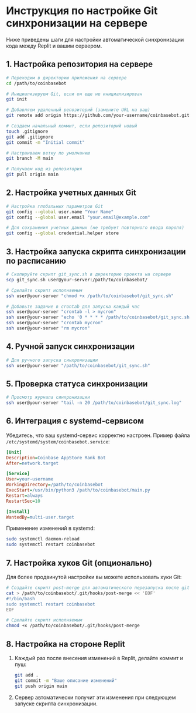 # Инструкция по настройке Git синхронизации на сервере

Ниже приведены шаги для настройки автоматической синхронизации кода между Replit и вашим сервером.

## 1. Настройка репозитория на сервере

```bash
# Переходим в директорию приложения на сервере
cd /path/to/coinbasebot

# Инициализируем Git, если он еще не инициализирован
git init

# Добавляем удаленный репозиторий (замените URL на ваш)
git remote add origin https://github.com/your-username/coinbasebot.git

# Создаем начальный коммит, если репозиторий новый
touch .gitignore
git add .gitignore
git commit -m "Initial commit"

# Настраиваем ветку по умолчанию
git branch -M main

# Получаем код из репозитория
git pull origin main
```

## 2. Настройка учетных данных Git

```bash
# Настройка глобальных параметров Git
git config --global user.name "Your Name"
git config --global user.email "your.email@example.com"

# Для сохранения учетных данных (не требует повторного ввода пароля)
git config --global credential.helper store
```

## 3. Настройка запуска скрипта синхронизации по расписанию

```bash
# Скопируйте скрипт git_sync.sh в директорию проекта на сервере
scp git_sync.sh user@your-server:/path/to/coinbasebot/

# Сделайте скрипт исполняемым
ssh user@your-server "chmod +x /path/to/coinbasebot/git_sync.sh"

# Добавьте задание в crontab для запуска каждый час
ssh user@your-server "crontab -l > mycron"
ssh user@your-server "echo '0 * * * * /path/to/coinbasebot/git_sync.sh' >> mycron"
ssh user@your-server "crontab mycron"
ssh user@your-server "rm mycron"
```

## 4. Ручной запуск синхронизации

```bash
# Для ручного запуска синхронизации
ssh user@your-server "/path/to/coinbasebot/git_sync.sh"
```

## 5. Проверка статуса синхронизации

```bash
# Просмотр журнала синхронизации
ssh user@your-server "tail -n 20 /path/to/coinbasebot/git_sync.log"
```

## 6. Интеграция с systemd-сервисом

Убедитесь, что ваш systemd-сервис корректно настроен. Пример файла `/etc/systemd/system/coinbasebot.service`:

```ini
[Unit]
Description=Coinbase AppStore Rank Bot
After=network.target

[Service]
User=your-username
WorkingDirectory=/path/to/coinbasebot
ExecStart=/usr/bin/python3 /path/to/coinbasebot/main.py
Restart=always
RestartSec=10

[Install]
WantedBy=multi-user.target
```

Применение изменений в systemd:

```bash
sudo systemctl daemon-reload
sudo systemctl restart coinbasebot
```

## 7. Настройка хуков Git (опционально)

Для более продвинутой настройки вы можете использовать хуки Git:

```bash
# Создайте скрипт post-merge для автоматического перезапуска после git pull
cat > /path/to/coinbasebot/.git/hooks/post-merge << 'EOF'
#!/bin/bash
sudo systemctl restart coinbasebot
EOF

# Сделайте скрипт исполняемым
chmod +x /path/to/coinbasebot/.git/hooks/post-merge
```

## 8. Настройка на стороне Replit

1. Каждый раз после внесения изменений в Replit, делайте коммит и пуш:
   ```bash
   git add .
   git commit -m "Ваше описание изменений"
   git push origin main
   ```

2. Сервер автоматически получит эти изменения при следующем запуске скрипта синхронизации.